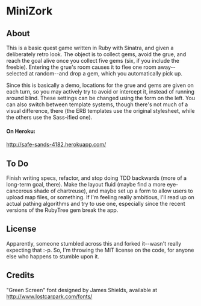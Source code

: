 # MiniZork
## About
This is a basic quest game written in Ruby with Sinatra, and given a deliberately retro look. The object is to collect gems, avoid the grue, and reach the goal alive once you collect five gems (six, if you include the freebie). Entering the grue's room causes it to flee one room away--selected at random--and drop a gem, which you automatically pick up. 

Since this is basically a demo, locations for the grue and gems are given on each turn, so you may actively try to avoid or intercept it, instead of running around blind. These settings can be changed using the form on the left. You can also switch between template systems, though there's not much of a visual difference, there (the ERB templates use the original stylesheet, while the others use the Sass-ified one).

#### On Heroku: 
http://safe-sands-4182.herokuapp.com/

## To Do 
Finish writing specs, refactor, and stop doing TDD backwards (more of a long-term goal, there). Make the layout fluid (maybe find a more eye-cancerous shade of chartreuse), and maybe set up a form to allow users to upload map files, or something. If I'm feeling really ambitious, I'll read up on actual pathing algorithms and try to use one, especially since the recent versions of the RubyTree gem break the app.

## License
Apparently, someone stumbled across this and forked it--wasn't really expecting that :-p. So, I'm throwing the MIT license on the code, for anyone else who happens to stumble upon it.

## Credits
"Green Screen" font designed by James Shields, available at http://www.lostcarpark.com/fonts/